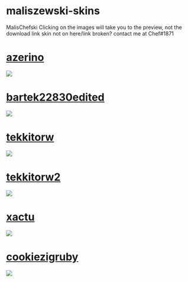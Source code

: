 # maliszewski-skins
MalisChefski
Clicking on the images will take you to the preview, not the download link
skin not on here/link broken? contact me at Chef#1871

# [azerino](https://cdn.discordapp.com/attachments/981594568392843324/981595921580187648/azerino.osk)
<img src="https://i.imgur.com/eaV4Gvz.jpg"/>

# [bartek22830edited](https://cdn.discordapp.com/attachments/981594568392843324/981596763544776805/bartek22830edited.osk)
<img src="https://i.imgur.com/HZHpLP4.jpg"/>

# [tekkitorw](https://cdn.discordapp.com/attachments/981594568392843324/981597537007964270/tekkitorw.osk)
<img src="https://i.imgur.com/VO7Ouzf.jpg"/>

# [tekkitorw2](https://cdn.discordapp.com/attachments/981594568392843324/981597811982352466/tekkitorw2.osk)
<img src="https://i.imgur.com/dlReDvP.jpg"/>

# [xactu](https://cdn.discordapp.com/attachments/981594568392843324/981598645533167696/xactu.osk)
<img src="https://i.imgur.com/rX7VVzU.jpg"/>

# [cookiezigruby](https://cdn.discordapp.com/attachments/981594568392843324/981598685970456616/cookiezigruby.osk)
<img src="https://i.imgur.com/FbX65oO.jpg"/>
